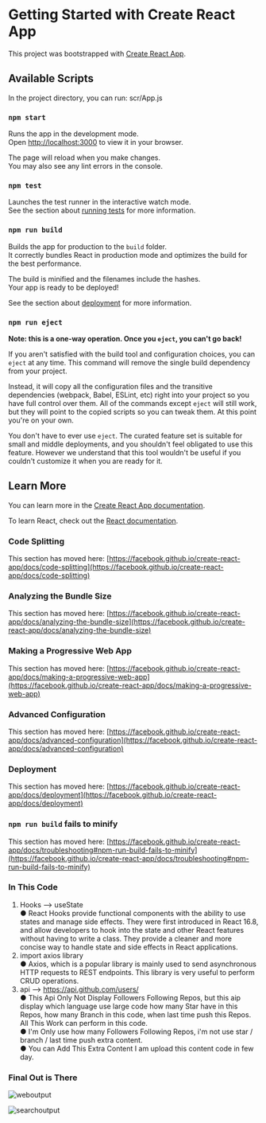 # Getting Started with Create React App

This project was bootstrapped with [Create React App](https://github.com/facebook/create-react-app).

## Available Scripts

In the project directory, you can run:
  scr/App.js

### `npm start`

Runs the app in the development mode.\
Open [http://localhost:3000](http://localhost:3000) to view it in your browser.

The page will reload when you make changes.\
You may also see any lint errors in the console.

### `npm test`

Launches the test runner in the interactive watch mode.\
See the section about [running tests](https://facebook.github.io/create-react-app/docs/running-tests) for more information.

### `npm run build`

Builds the app for production to the `build` folder.\
It correctly bundles React in production mode and optimizes the build for the best performance.

The build is minified and the filenames include the hashes.\
Your app is ready to be deployed!

See the section about [deployment](https://facebook.github.io/create-react-app/docs/deployment) for more information.

### `npm run eject`

**Note: this is a one-way operation. Once you `eject`, you can't go back!**

If you aren't satisfied with the build tool and configuration choices, you can `eject` at any time. This command will remove the single build dependency from your project.

Instead, it will copy all the configuration files and the transitive dependencies (webpack, Babel, ESLint, etc) right into your project so you have full control over them. All of the commands except `eject` will still work, but they will point to the copied scripts so you can tweak them. At this point you're on your own.

You don't have to ever use `eject`. The curated feature set is suitable for small and middle deployments, and you shouldn't feel obligated to use this feature. However we understand that this tool wouldn't be useful if you couldn't customize it when you are ready for it.

## Learn More

You can learn more in the [Create React App documentation](https://facebook.github.io/create-react-app/docs/getting-started).

To learn React, check out the [React documentation](https://reactjs.org/).

### Code Splitting

This section has moved here: [https://facebook.github.io/create-react-app/docs/code-splitting](https://facebook.github.io/create-react-app/docs/code-splitting)

### Analyzing the Bundle Size

This section has moved here: [https://facebook.github.io/create-react-app/docs/analyzing-the-bundle-size](https://facebook.github.io/create-react-app/docs/analyzing-the-bundle-size)

### Making a Progressive Web App

This section has moved here: [https://facebook.github.io/create-react-app/docs/making-a-progressive-web-app](https://facebook.github.io/create-react-app/docs/making-a-progressive-web-app)

### Advanced Configuration

This section has moved here: [https://facebook.github.io/create-react-app/docs/advanced-configuration](https://facebook.github.io/create-react-app/docs/advanced-configuration)

### Deployment

This section has moved here: [https://facebook.github.io/create-react-app/docs/deployment](https://facebook.github.io/create-react-app/docs/deployment)

### `npm run build` fails to minify

This section has moved here: [https://facebook.github.io/create-react-app/docs/troubleshooting#npm-run-build-fails-to-minify](https://facebook.github.io/create-react-app/docs/troubleshooting#npm-run-build-fails-to-minify)

### In This Code  
  1) Hooks --> useState \
      ● React Hooks provide functional components with the ability to use states and manage side effects. They         were first introduced in React 16.8, and allow developers to hook into the state and other React               features without having to write a class. They provide a cleaner and more concise way to handle state          and side effects in React applications.  
  2) import axios library \
      ● Axios, which is a popular library is mainly used to send asynchronous HTTP requests to REST endpoints.         This library is very useful to perform CRUD operations.
  3) api --> https://api.github.com/users/ \
      ● This Api Only Not Display Followers Following Repos, but this aip display which language use large code
        how many Star have in this Repos, how many Branch in this code, when last time push this Repos. All            This Work can perform in this code. \
      ● I'm Only use how many Followers Following Repos, i'm not use star / branch / last time push extra
        content. \
      ● You can Add This Extra Content I am upload this content code in few day.

### Final Out is There
![weboutput](https://github.com/user-attachments/assets/0988a13f-8a37-4d2d-8eb1-e8ba2453b906)

![searchoutput](https://github.com/user-attachments/assets/91fa53f0-1d0f-441c-b629-ac02bb73142b)
